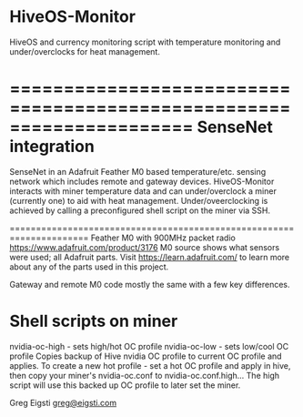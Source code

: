 # HiveOS-Monitor
HiveOS and currency monitoring script with temperature monitoring and under/overclocks for heat management.

=====================================================================
SenseNet integration
=====================================================================

SenseNet in an Adafruit Feather M0 based temperature/etc. sensing network which includes remote and gateway
devices. HiveOS-Monitor interacts with miner temperature data and can under/overclock a miner (currently one)
to aid with heat management. Under/oveerclocking is achieved by calling a preconfigured shell script on the 
miner via SSH.


=====================================================================
Feather M0 with 900MHz packet radio
https://www.adafruit.com/product/3176
M0 source shows what sensors were used; all Adafruit parts.
Visit https://learn.adafruit.com/ to learn more about any of the parts used in this project.

Gateway and remote M0 code mostly the same with a few key differences.


Shell scripts on miner
=====================================================================
nvidia-oc-high - sets high/hot OC profile
nvidia-oc-low - sets low/cool OC profile
Copies backup of Hive nvidia OC profile to current OC profile and applies.
To create a new hot profile - set a hot OC profile and apply in hive, then copy your miner's nvidia-oc.conf to nvidia-oc.conf.high...  The high script will use this backed up OC profile to later set the miner.


Greg Eigsti
greg@eigsti.com

